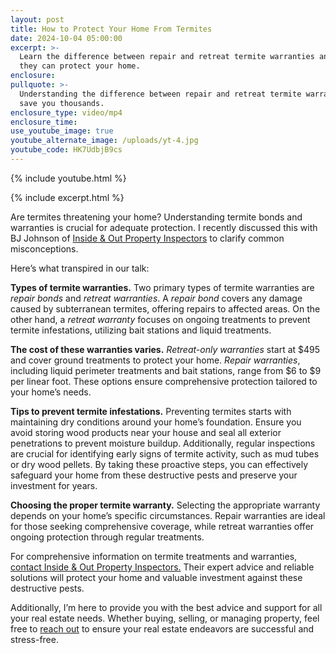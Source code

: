 ```yaml
---
layout: post
title: How to Protect Your Home From Termites
date: 2024-10-04 05:00:00
excerpt: >-
  Learn the difference between repair and retreat termite warranties and how
  they can protect your home.
enclosure:
pullquote: >-
  Understanding the difference between repair and retreat termite warranties can
  save you thousands.
enclosure_type: video/mp4
enclosure_time:
use_youtube_image: true
youtube_alternate_image: /uploads/yt-4.jpg
youtube_code: HK7UdbjB9cs
---
```

{% include youtube.html %}

{% include excerpt.html %}

Are termites threatening your home? Understanding termite bonds and warranties is crucial for adequate protection. I recently discussed this with BJ Johnson of [Inside & Out Property Inspectors](https://insideandoutpropertyinspectors.com/) to clarify common misconceptions.

Here’s what transpired in our talk:

**Types of termite warranties.** Two primary types of termite warranties are *repair bonds* and *retreat warranties*. A *repair bond* covers any damage caused by subterranean termites, offering repairs to affected areas. On the other hand, a *retreat* *warranty* focuses on ongoing treatments to prevent termite infestations, utilizing bait stations and liquid treatments.

**The cost of these warranties varies.** *Retreat-only warranties* start at $495 and cover ground treatments to protect your home. *Repair warranties*, including liquid perimeter treatments and bait stations, range from $6 to $9 per linear foot. These options ensure comprehensive protection tailored to your home’s needs.

**Tips to prevent termite infestations.** Preventing termites starts with maintaining dry conditions around your home’s foundation. Ensure you avoid storing wood products near your house and seal all exterior penetrations to prevent moisture buildup. Additionally, regular inspections are crucial for identifying early signs of termite activity, such as mud tubes or dry wood pellets. By taking these proactive steps, you can effectively safeguard your home from these destructive pests and preserve your investment for years.

**Choosing the proper termite warranty.** Selecting the appropriate warranty depends on your home’s specific circumstances. Repair warranties are ideal for those seeking comprehensive coverage, while retreat warranties offer ongoing protection through regular treatments.

For comprehensive information on termite treatments and warranties, [contact Inside & Out Property Inspectors.](tel:9043951900) Their expert advice and reliable solutions will protect your home and valuable investment against these destructive pests.

Additionally, I’m here to provide you with the best advice and support for all your real estate needs. Whether buying, selling, or managing property, feel free to [reach out](tel:&#40;904&#41;%20405-1995) to ensure your real estate endeavors are successful and stress-free.